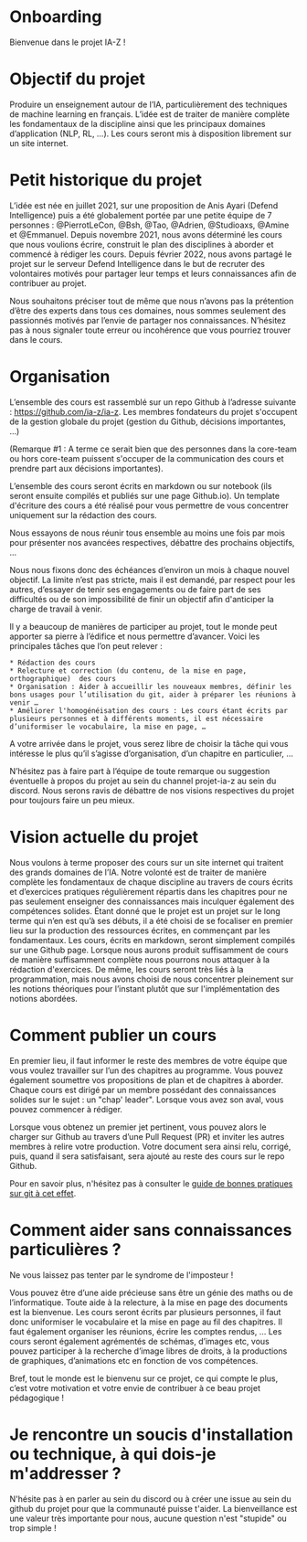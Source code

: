 # Onboarding 

Bienvenue dans le projet IA-Z ! 

# Objectif du projet

Produire un enseignement autour de l’IA, particulièrement des techniques de machine learning en français. L’idée est de traiter de manière complète les fondamentaux de la discipline ainsi que les principaux domaines d’application (NLP, RL, …).
Les cours seront mis à disposition librement sur un site internet.

# Petit historique du projet

L’idée est née en juillet 2021, sur une proposition de Anis Ayari (Defend Intelligence) puis a été globalement portée par une petite équipe de 7 personnes : @PierrotLeCon, @Bsh, @Tao, @Adrien, @Studioaxs, @Amine et @Emmanuel. Depuis novembre 2021, nous avons déterminé les cours que nous voulions écrire, construit le plan des disciplines à aborder et commencé à rédiger les cours. Depuis février 2022, nous avons partagé le projet sur le serveur Defend Intelligence dans le but de recruter des volontaires motivés pour partager leur temps et leurs connaissances afin de contribuer au projet. 

Nous souhaitons préciser tout de même que nous n’avons pas la prétention d’être des experts dans tous ces domaines, nous sommes seulement des passionnés motivés par l’envie de partager nos connaissances. N’hésitez pas à nous signaler toute erreur ou incohérence que vous pourriez trouver dans le cours.

# Organisation

L’ensemble des cours est rassemblé sur un repo Github à l’adresse suivante : https://github.com/ia-z/ia-z.
Les membres fondateurs du projet s'occupent de la gestion globale du projet (gestion du Github, décisions importantes, …)

(Remarque #1 : A terme ce serait bien que des personnes dans la core-team ou hors core-team puissent s'occuper de la communication des cours et prendre part aux décisions importantes).

L’ensemble des cours seront écrits en markdown ou sur notebook (ils seront ensuite compilés et publiés sur une page Github.io). Un template d'écriture des cours a été réalisé pour vous permettre de vous concentrer uniquement sur la rédaction des cours.

Nous essayons de nous réunir tous ensemble au moins une fois par mois pour présenter nos avancées respectives, débattre des prochains objectifs, ...

Nous nous fixons donc des échéances d’environ un mois à chaque nouvel objectif. La limite n’est pas stricte, mais il est demandé, par respect pour les autres, d’essayer de tenir ses engagements ou de faire part de ses difficultés ou de son impossibilité de finir un objectif afin d'anticiper la charge de travail à venir.

Il y a beaucoup de manières de participer au projet, tout le monde peut apporter sa pierre à l’édifice  et nous permettre d’avancer. Voici les principales tâches que l’on peut relever :

    * Rédaction des cours
    * Relecture et correction (du contenu, de la mise en page, orthographique)  des cours
    * Organisation : Aider à accueillir les nouveaux membres, définir les bons usages pour l’utilisation du git, aider à préparer les réunions à venir …
    * Améliorer l'homogénéisation des cours : Les cours étant écrits par plusieurs personnes et à différents moments, il est nécessaire d’uniformiser le vocabulaire, la mise en page, …

A votre arrivée dans le projet, vous serez libre de choisir la tâche qui vous intéresse le plus qu’il s’agisse d’organisation, d’un chapitre en particulier, …

N’hésitez pas à faire part à l’équipe de toute remarque ou suggestion éventuelle à propos du projet au sein du channel projet-ia-z au sein du discord. Nous serons ravis de débattre de nos visions respectives du projet pour toujours faire un peu mieux.

# Vision actuelle du projet

Nous voulons à terme proposer des cours sur un site internet qui traitent des grands domaines de l’IA. Notre volonté est de traiter de manière complète les fondamentaux de chaque discipline au travers de cours écrits et d’exercices pratiques régulièrement répartis dans les chapitres pour ne pas seulement enseigner des connaissances mais inculquer également des compétences solides.
Étant donné que le projet est un projet sur le long terme qui n’en est qu’à ses débuts, il a été choisi de se focaliser en premier lieu sur la production des ressources écrites, en commençant par les fondamentaux. Les cours, écrits en markdown, seront simplement compilés sur une Github page. Lorsque nous aurons produit suffisamment de cours de manière suffisamment complète nous pourrons nous attaquer à la rédaction d'exercices. De même, les cours seront très liés à la programmation, mais nous avons choisi de nous concentrer pleinement sur les notions théoriques pour l’instant plutôt que sur l'implémentation des notions abordées.

# Comment publier un cours

En premier lieu, il faut informer le reste des membres de votre équipe que vous voulez travailler sur l’un des chapitres au programme. Vous pouvez également soumettre vos propositions de plan et de chapitres à aborder. Chaque cours est dirigé par un membre possédant des connaissances solides sur le sujet : un "chap' leader". Lorsque vous avez son aval, vous pouvez commencer à rédiger. 

Lorsque vous obtenez un premier jet pertinent, vous pouvez alors le charger sur Github au travers d’une Pull Request (PR) et inviter les autres membres à relire votre production.
Votre document sera ainsi relu, corrigé, puis, quand il sera satisfaisant, sera ajouté au reste des cours sur le repo Github.

Pour en savoir plus, n'hésitez pas à consulter le [guide de bonnes pratiques sur git à cet effet](https://github.com/ia-z/ia-z/blob/organisation/organisation/workflow_git.md).

# Comment aider sans connaissances particulières ?
 
Ne vous laissez pas tenter par le syndrome de l'imposteur ! 

Vous pouvez être d’une aide précieuse sans être un génie des maths ou de l’informatique. Toute aide à la relecture, à la mise en page des documents est la bienvenue. Les cours seront écrits par plusieurs personnes, il faut donc uniformiser le vocabulaire et la mise en page au fil des chapitres. Il faut également organiser les réunions, écrire les comptes rendus, …
Les cours seront également agrémentés de schémas, d’images etc, vous pouvez participer à la recherche d’image libres de droits, à la productions de graphiques, d’animations etc en fonction de vos compétences.

Bref, tout le monde est le bienvenu sur ce projet, ce qui compte le plus, c’est votre motivation et votre envie de contribuer à ce beau projet pédagogique !

# Je rencontre un soucis d'installation ou technique, à qui dois-je m'addresser ?

N'hésite pas à en parler au sein du discord ou à créer une issue au sein du github du projet pour que la communauté puisse t'aider. La bienveillance est une valeur très importante pour nous, aucune question n'est "stupide" ou trop simple !
